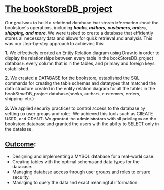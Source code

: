 # <ins>The bookStoreDB_project</ins>


Our goal was to build a relational database that stores information about the bookstore's operations, including ***books, authors, customers, orders, shipping, and more.*** We were tasked to create a database that efficiently stores all necessary data and allows for quick retrieval and analysis. This was our step-by-step approach to achieving this:

**1.** We effectively created an Entity Relation diagram using Draw.io in order to display the relationships between every table in the bookStoreDB_project database. every column that is in the tables, and primary and foreign keys established.

**2.** We created a DATABASE for the bookstore, established the SQL commands for creating the table schemas and datatypes that matched the data structure created in the entity relation diagram for all the tables in the bookStoreDB_project database(books, authors, customers, orders, shipping, etc.)

**3.** We applied security practices to control access to the database by setting up user groups and roles. We achieved this tools such as CREATE USER, and GRANT. We granted the administrators with all privileges on the bookstore database and granted the users with the ability to SELECT only in the database.

## **<ins>Outcome</ins>:**
- Designing and implementing a MYSQL database for a real-world case.
- Creating tables with the optimal schema and data types for the database.
- Managing database access through user groups and roles to ensure security.
- Managing to query the data and exact meaningful information.




